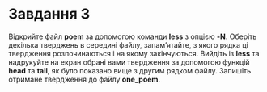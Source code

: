 # Завдання 3

Відкрийте файл **poem** за допомогою команди **less** з опцією **-N**. Оберіть декілька тверджень в середині файлу, запам’ятайте, з якого рядка ці твердження розпочинаються і на якому закінчуються. Вийдіть із **less** та надрукуйте на екран обрані вами твердження за допомогою функцій **head** та **tail**, як було показано вище з другим рядком файлу. Запишіть отримане твердження до файлу **one_poem**.
